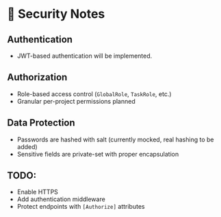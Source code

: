 # 🔐 Security Notes

## Authentication
- JWT-based authentication will be implemented.

## Authorization
- Role-based access control (`GlobalRole`, `TaskRole`, etc.)
- Granular per-project permissions planned

## Data Protection
- Passwords are hashed with salt (currently mocked, real hashing to be added)
- Sensitive fields are private-set with proper encapsulation

## TODO:
- Enable HTTPS
- Add authentication middleware
- Protect endpoints with `[Authorize]` attributes
